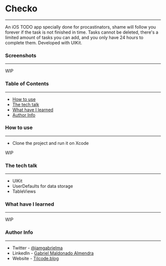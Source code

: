 # Checko
---------------

An iOS TODO app specially done for procastinators, shame will follow you forever if the task is not finished in time. Tasks cannot be deleted, there's a limited amount of tasks you can add, and you only have 24 hours to complete them. Developed with UIKit. 

### Screenshots
----------------

WIP

### Table of Contents
---------------------
* [How to use](#how-to-use)
* [The tech talk](#the-tech-talk)
* [What have I learned](#what-have-i-learned)
* [Author Info](#author-info)

### How to use
--------------------

* Clone the project and run it on Xcode


WIP


### The tech talk
--------------------
* UIKit
* UserDefaults for data storage
* TableViews


### What have I learned
--------------------

WIP

### Author Info
-------------------------
* Twitter - [@iamgabrielma](https://twitter.com/iamgabrielma)
* LinkedIn - [Gabriel Maldonado Almendra](https://www.linkedin.com/in/gabrielmaldonad/)
* Website - [Tilcode.blog](https://tilcode.blog/)
